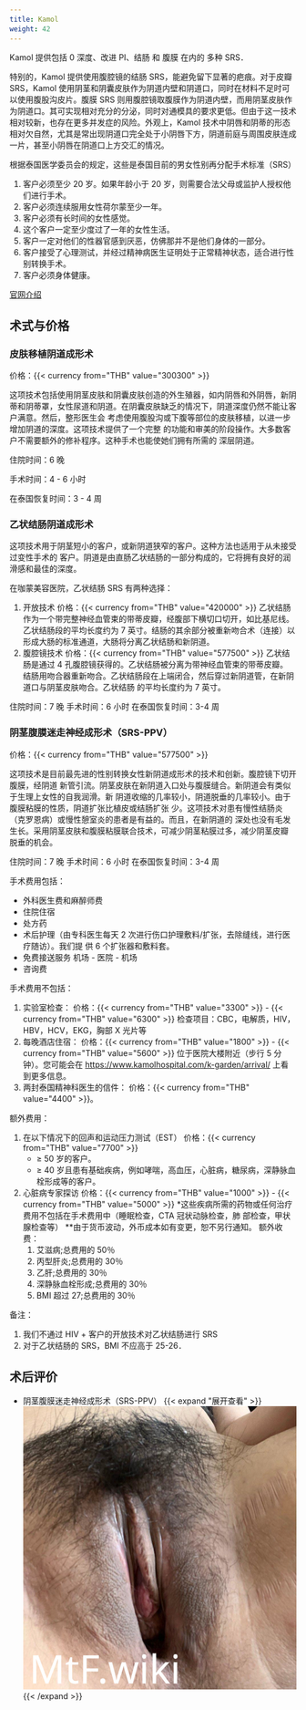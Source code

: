 ```yaml
---
title: Kamol
weight: 42
---
```


Kamol 提供包括 0 深度、改进 PI、结肠 和 腹膜 在内的 多种 SRS．

特别的，Kamol 提供使用腹腔镜的结肠 SRS，能避免留下显著的疤痕。对于皮瓣 SRS，Kamol 使用阴茎和阴囊皮肤作为阴道内壁和阴道口，同时在材料不足时可以使用腹股沟皮片。腹膜 SRS 则用腹腔镜取腹膜作为阴道内壁，而用阴茎皮肤作为阴道口。其可实现相对充分的分泌，同时对通模具的要求更低。但由于这一技术相对较新，也存在更多并发症的风险。外观上，Kamol 技术中阴唇和阴蒂的形态相对欠自然，尤其是常出现阴道口完全处于小阴唇下方，阴道前庭与周围皮肤连成一片，甚至小阴唇在阴道口上方交汇的情况。

根据泰国医学委员会的规定，这些是泰国目前的男女性别再分配手术标准（SRS）

1. 客户必须至少 20 岁。如果年龄小于 20 岁，则需要合法父母或监护人授权他们进行手术。
1. 客户必须连续服用女性荷尔蒙至少一年。
1. 客户必须有长时间的女性感觉。
1. 这个客户一定至少度过了一年的女性生活。
1. 客户一定对他们的性器官感到厌恶，仿佛那并不是他们身体的一部分。
1. 客户接受了心理测试，并经过精神病医生证明处于正常精神状态，适合进行性别转换手术。
1. 客户必须身体健康。

[官网介绍](https://www.kamolhospital.com/zh/service/MTF-sex-reassignment/)

## 术式与价格

### 皮肤移植阴道成形术

价格：{{< currency from="THB" value="300300" >}}

这项技术包括使用阴茎皮肤和阴囊皮肤创造的外生殖器，如内阴唇和外阴唇，新阴蒂和阴蒂罩，女性尿道和阴道。在阴囊皮肤缺乏的情况下，阴道深度仍然不能让客户满意。然后，整形医生会 考虑使用腹股沟或下腹等部位的皮肤移植，以进一步增加阴道的深度。这项技术提供了一个完整 的功能和审美的阶段操作。大多数客户不需要额外的修补程序。这种手术也能使她们拥有所需的 深层阴道。

住院时间：6 晚

手术时间：4 - 6 小时

在泰国恢复时间：3 - 4 周

### 乙状结肠阴道成形术

这项技术用于阴茎短小的客户，或新阴道狭窄的客户。这种方法也适用于从未接受过变性手术的 客户。阴道是由直肠乙状结肠的一部分构成的，它将拥有良好的润滑感和最佳的深度。

在咖蒙美容医院，乙状结肠 SRS 有两种选择：

1. 开放技术
   价格：{{< currency from="THB" value="420000" >}}
   乙状结肠作为一个带完整神经血管束的带蒂皮瓣，经腹部下横切口切开，如比基尼线。
   乙状结肠段的平均长度约为 7 英寸。结肠的其余部分被重新吻合术（连接）以形成大肠的标准通道，大肠将分离乙状结肠和新阴道。
1. 腹腔镜技术
   价格：{{< currency from="THB" value="577500" >}}
   乙状结肠是通过 4 孔腹腔镜获得的。乙状结肠被分离为带神经血管束的带蒂皮瓣。
   结肠用吻合器重新吻合。乙状结肠段在上端闭合，然后穿过新阴道管，在新阴道口与阴茎皮肤吻合。乙状结肠 的平均长度约为 7 英寸。

住院时间：7 晚
手术时间：6 小时
在泰国恢复时间：3-4 周

### 阴茎腹膜迷走神经成形术（SRS-PPV）

价格：{{< currency from="THB" value="577500" >}}

这项技术是目前最先进的性别转换女性新阴道成形术的技术和创新。腹腔镜下切开腹膜，经阴道 新管引流。阴茎皮肤在新阴道入口处与腹膜缝合。新阴道会有类似于生理上女性的自我润滑。新 阴道收缩的几率较小，阴道脱垂的几率较小。由于腹膜粘膜的性质，阴道扩张比植皮或结肠扩张 少。这项技术对患有慢性结肠炎（克罗恩病）或慢性憩室炎的患者是有益的。而且，在新阴道的 深处也没有毛发生长。采用阴茎皮肤和腹膜粘膜联合技术，可减少阴茎粘膜过多，减少阴茎皮瓣 脱垂的机会。

住院时间：7 晚
手术时间：6 小时
在泰国恢复时间：3-4 周

手术费用包括：

- 外科医生费和麻醉师费
- 住院住宿
- 处方药
- 术后护理（由专科医生每天 2 次进行伤口护理敷料/扩张，去除缝线，进行医疗随访）。我们提 供 6 个扩张器和敷料套。
- 免费接送服务 机场 - 医院 - 机场
- 咨询费

手术费用不包括：

1. 实验室检查：
   价格：{{< currency from="THB" value="3300" >}} - {{< currency from="THB" value="6300" >}}
   检查项目：CBC，电解质，HIV，HBV，HCV，EKG，胸部 X 光片等
1. 每晚酒店住宿：
   价格：{{< currency from="THB" value="1800" >}} - {{< currency from="THB" value="5600" >}}
   位于医院大楼附近（步行 5 分钟）。您可能会在 <https://www.kamolhospital.com/k-garden/arrival/> 上看到更多信息。
1. 两封泰国精神科医生的信件：
   价格：{{< currency from="THB" value="4400" >}}。

额外费用：

1. 在以下情况下的回声和运动压力测试（EST）
    价格：{{< currency from="THB" value="7700" >}}
    - ≥ 50 岁的客户。
    - ≥ 40 岁且患有基础疾病，例如哮喘，高血压，心脏病，糖尿病，深静脉血栓形成等的客户。
1. 心脏病专家探访
    价格：{{< currency from="THB" value="1000" >}} - {{< currency from="THB" value="5000" >}}
    *这些疾病所需的药物或任何治疗费用不包括在手术费用中（睡眠检查，CTA 冠状动脉检查，肺 部检查，甲状腺检查等）
    **由于货币波动，外币成本如有变更，恕不另行通知。
    额外收费：
    1. 艾滋病;总费用的 50％
    1. 丙型肝炎;总费用的 30％
    1. 乙肝;总费用的 30％
    1. 深静脉血栓形成;总费用的 30％
    1. BMI 超过 27;总费用的 30％

备注：

1. 我们不通过 HIV + 客户的开放技术对乙状结肠进行 SRS
1. 对于乙状结肠的 SRS，BMI 不应高于 25-26．

## 术后评价

- 阴茎腹膜迷走神经成形术（SRS-PPV）
  {{< expand "展开查看" >}}
  ![srs-photo](post1.jpg)
  {{< /expand >}}
